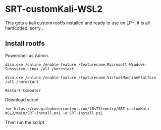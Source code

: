 # SRT-customKali-WSL2
This gets a kali custom rootfs installed and ready to use on LP+, it is all hardcoded. sorry..
## Install rootfs
Powershell as Admin.
```
dism.exe /online /enable-feature /featurename:Microsoft-Windows-Subsystem-Linux /all /norestart

dism.exe /online /enable-feature /featurename:VirtualMachinePlatform /all /norestart

Restart-Computer
```
Download script
```
iwr https://raw.githubusercontent.com/l0sT3lemetry/SRT-customKali-WSL2/main/SRT-install.ps1 -o SRT-install.ps1
```
Then run the script.
